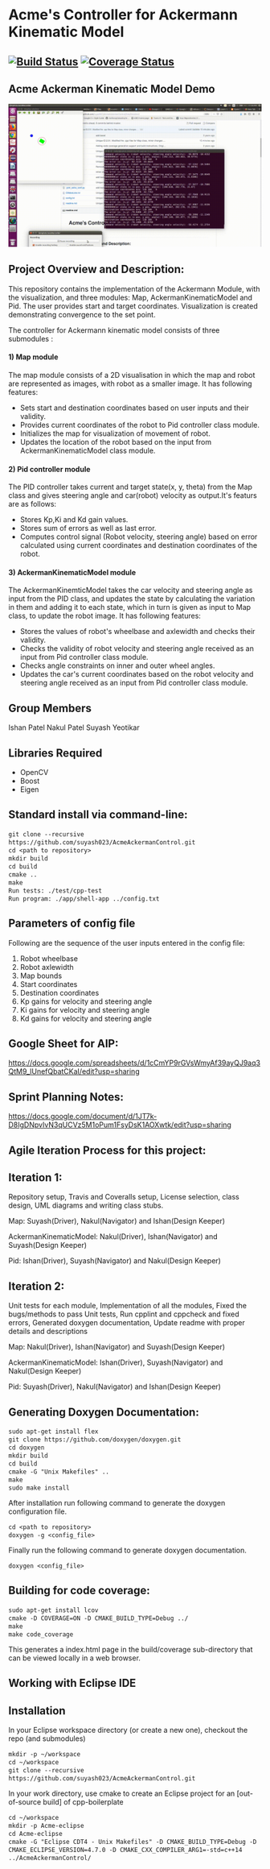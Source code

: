 # Acme's Controller for Ackermann Kinematic Model

[![Build Status](https://travis-ci.org/suyash023/AcmeAckermanControl.svg?branch=iteration2)](https://travis-ci.org/suyash023/AcmeAckermanControl)
[![Coverage Status](https://coveralls.io/repos/github/suyash023/AcmeAckermanControl/badge.svg?branch=iteration2)](https://coveralls.io/github/suyash023/AcmeAckermanControl?branch=iteration2)
---
## Acme Ackerman Kinematic Model Demo  
![Acme Controller Demo](demoVideo/Acme.gif)

## Project Overview and Description:

This repository contains the implementation of the Ackermann Module, with the visualization, and three modules: Map, AckermanKinematicModel and Pid.  The user provides start and target coordinates. Visualization is created demonstrating convergence to the set point.   

The controller for Ackermann kinematic model consists of three submodules : 

#### 1) Map module
 The map module consists of a 2D visualisation in which the map and robot are represented as images, with robot as a smaller image. It has following features:
- Sets start and destination coordinates based on user inputs and their validity.
- Provides current coordinates of the robot to Pid controller class module.
- Initializes the map for visualization of movement of robot.
- Updates the location of the robot based on the input from AckermanKinematicModel class module.

#### 2) Pid controller module
The PID controller takes current and target state(x, y, theta) from the Map class and gives steering angle and car(robot) velocity as output.It's featurs are as follows:
- Stores Kp,Ki and Kd gain values. 
- Stores sum of errors as well as last error.
- Computes control signal (Robot velocity, steering angle) based on error calculated using current coordinates and destination coordinates of the robot.

#### 3) AckermanKinematicModel module
The AckermanKinemticModel takes the car velocity and steering angle as input from the PID class, and updates the state by calculating the variation in them and adding it to each state, which in turn is given as input to Map class, to update the robot image. It has following features:
- Stores the values of robot's wheelbase and axlewidth and checks their validity.
- Checks the validity of robot velocity and steering angle received as an input from Pid controller class module.
- Checks angle constraints on inner and outer wheel angles.
- Updates the car's current coordinates based on the robot velocity and steering angle received as an input from Pid controller class module.

## Group Members

Ishan Patel
Nakul Patel
Suyash Yeotikar

## Libraries Required
- OpenCV
- Boost
- Eigen

## Standard install via command-line:
```
git clone --recursive https://github.com/suyash023/AcmeAckermanControl.git
cd <path to repository>
mkdir build
cd build
cmake ..
make
Run tests: ./test/cpp-test
Run program: ./app/shell-app ../config.txt
```
## Parameters of config file
Following are the sequence of the user inputs entered in the config file:
1) Robot wheelbase 
2) Robot axlewidth
3) Map bounds
4) Start coordinates
5) Destination coordinates
6) Kp gains for velocity and steering angle
7) Ki gains for velocity and steering angle
8) Kd gains for velocity and steering angle

## Google Sheet for AIP: 

https://docs.google.com/spreadsheets/d/1cCmYP9rGVsWmyAf39ayQJ9aq3QtM9_lUnefQbatCKaI/edit?usp=sharing


## Sprint Planning Notes:

https://docs.google.com/document/d/1JT7k-D8IgDNpvIvN3qUCVz5M1oPum1FsyDsK1AOXwtk/edit?usp=sharing



## Agile Iteration Process for this project:

## Iteration 1:
Repository setup, Travis and Coveralls setup, License selection,
class design, UML diagrams and writing class stubs.

Map: Suyash(Driver), Nakul(Navigator) and Ishan(Design Keeper)

AckermanKinematicModel: Nakul(Driver), Ishan(Navigator) and Suyash(Design Keeper)

Pid: Ishan(Driver), Suyash(Navigator) and Nakul(Design Keeper)

## Iteration 2:
Unit tests for each module, Implementation of all the modules, Fixed the bugs/methods to pass Unit tests, Run cpplint and cppcheck and fixed errors, Generated doxygen documentation, Update readme with proper details and descriptions   

Map: Nakul(Driver), Ishan(Navigator) and Suyash(Design Keeper)

AckermanKinematicModel: Ishan(Driver), Suyash(Navigator) and Nakul(Design Keeper)


Pid: Suyash(Driver), Nakul(Navigator) and Ishan(Design Keeper)

## Generating Doxygen Documentation:
```
sudo apt-get install flex
git clone https://github.com/doxygen/doxygen.git
cd doxygen
mkdir build
cd build
cmake -G "Unix Makefiles" ..
make
sudo make install
```
After installation run following command to generate the doxygen configuration file.
```
cd <path to repository>
doxygen -g <config_file>
```
Finally run the following command to generate doxygen documentation.
```
doxygen <config_file>
```



## Building for code coverage:
```
sudo apt-get install lcov
cmake -D COVERAGE=ON -D CMAKE_BUILD_TYPE=Debug ../
make
make code_coverage
```
This generates a index.html page in the build/coverage sub-directory that can be viewed locally in a web browser.

## Working with Eclipse IDE ##
## Installation

In your Eclipse workspace directory (or create a new one), checkout the repo (and submodules)
```
mkdir -p ~/workspace
cd ~/workspace
git clone --recursive https://github.com/suyash023/AcmeAckermanControl.git
```
In your work directory, use cmake to create an Eclipse project for an [out-of-source build] of cpp-boilerplate

```
cd ~/workspace
mkdir -p Acme-eclipse
cd Acme-eclipse
cmake -G "Eclipse CDT4 - Unix Makefiles" -D CMAKE_BUILD_TYPE=Debug -D CMAKE_ECLIPSE_VERSION=4.7.0 -D CMAKE_CXX_COMPILER_ARG1=-std=c++14 ../AcmeAckermanControl/
```






